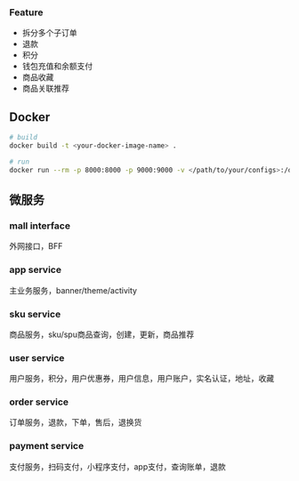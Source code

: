 ### Feature
- 拆分多个子订单
- 退款
- 积分
- 钱包充值和余额支付
- 商品收藏
- 商品关联推荐


## Docker
```bash
# build
docker build -t <your-docker-image-name> .

# run
docker run --rm -p 8000:8000 -p 9000:9000 -v </path/to/your/configs>:/data/conf <your-docker-image-name>
```

## 微服务
### mall interface
外网接口，BFF
### app service
主业务服务，banner/theme/activity
### sku service
商品服务，sku/spu商品查询，创建，更新，商品推荐
### user service
用户服务，积分，用户优惠券，用户信息，用户账户，实名认证，地址，收藏
### order service
订单服务，退款，下单，售后，退换货
### payment service
支付服务，扫码支付，小程序支付，app支付，查询账单，退款